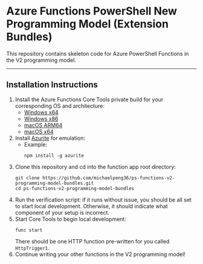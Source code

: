 # Azure Functions PowerShell New Programming Model (Extension Bundles)

This repository contains skeleton code for Azure PowerShell Functions in the V2 programming model.

---

## Installation Instructions

1. Install the Azure Functions Core Tools private build for your corresponding OS and architecture:
    - [Windows x64](https://artprodwus21.artifacts.visualstudio.com/Ad1c51fbc-4477-4a0f-b99f-fc9013009a58/e6a70c92-4128-439f-8012-382fe78d6396/_apis/artifact/cGlwZWxpbmVhcnRpZmFjdDovL2F6ZnVuYy9wcm9qZWN0SWQvZTZhNzBjOTItNDEyOC00MzlmLTgwMTItMzgyZmU3OGQ2Mzk2L2J1aWxkSWQvMTExODQ1L2FydGlmYWN0TmFtZS9kcm9w0/content?format=file&subPath=%2Ffunc-cli-4.0.4991-x64.msi)
    - [Windows x86](https://artprodwus21.artifacts.visualstudio.com/Ad1c51fbc-4477-4a0f-b99f-fc9013009a58/e6a70c92-4128-439f-8012-382fe78d6396/_apis/artifact/cGlwZWxpbmVhcnRpZmFjdDovL2F6ZnVuYy9wcm9qZWN0SWQvZTZhNzBjOTItNDEyOC00MzlmLTgwMTItMzgyZmU3OGQ2Mzk2L2J1aWxkSWQvMTExODQ1L2FydGlmYWN0TmFtZS9kcm9w0/content?format=file&subPath=%2Ffunc-cli-4.0.4991-x86.msi)
    - [macOS ARM64](https://artprodwus21.artifacts.visualstudio.com/Ad1c51fbc-4477-4a0f-b99f-fc9013009a58/e6a70c92-4128-439f-8012-382fe78d6396/_apis/artifact/cGlwZWxpbmVhcnRpZmFjdDovL2F6ZnVuYy9wcm9qZWN0SWQvZTZhNzBjOTItNDEyOC00MzlmLTgwMTItMzgyZmU3OGQ2Mzk2L2J1aWxkSWQvMTExODQ1L2FydGlmYWN0TmFtZS9kcm9w0/content?format=file&subPath=%2FAzure.Functions.Cli.osx-arm64.4.0.4991.zip)
    - [macOS x64](https://artprodwus21.artifacts.visualstudio.com/Ad1c51fbc-4477-4a0f-b99f-fc9013009a58/e6a70c92-4128-439f-8012-382fe78d6396/_apis/artifact/cGlwZWxpbmVhcnRpZmFjdDovL2F6ZnVuYy9wcm9qZWN0SWQvZTZhNzBjOTItNDEyOC00MzlmLTgwMTItMzgyZmU3OGQ2Mzk2L2J1aWxkSWQvMTExODQ1L2FydGlmYWN0TmFtZS9kcm9w0/content?format=file&subPath=%2FAzure.Functions.Cli.osx-x64.4.0.4991.zip)
2. Install [Azurite](https://learn.microsoft.com/en-us/azure/storage/common/storage-use-azurite?tabs=npm) for emulation:
    - Example:
        ```
        npm install -g azurite
        ```
3. Clone this repository and cd into the function app root directory:
    ```
    git clone https://github.com/michaelpeng36/ps-functions-v2-programming-model-bundles.git
    cd ps-functions-v2-programming-model-bundles
    ```
4. Run the verification script: if it runs without issue, you should be all set to start local development. Otherwise, it should indicate what component of your setup is incorrect.
5. Start Core Tools to begin local development:
    ```
    func start
    ```
    There should be one HTTP function pre-written for you called `HttpTrigger1`.
6. Continue writing your other functions in the V2 programming model!